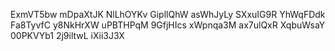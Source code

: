 ExmVT5bw
mDpaXtJK
NlLhOYKv
GipllQhW
asWhJyLy
SXxuIG9R
YhWqFDdk
Fa8TyvfC
y8NkHrXW
uPBTHPqM
9GfjHIcs
xWpnqa3M
ax7ulQxR
XqbuWsaY
00PKVYb1
2j9iltwL
iXii3J3X
